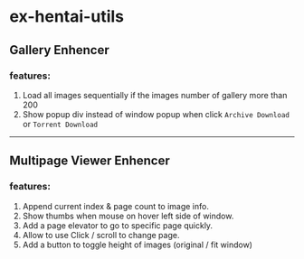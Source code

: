 # ex-hentai-utils

## Gallery Enhencer

### features:
1. Load all images sequentially if the images number of gallery more than 200
2. Show popup div instead of window popup when click `Archive Download` or `Torrent Download`

---

## Multipage Viewer Enhencer

### features:
1. Append current index & page count to image info.
2. Show thumbs when mouse on hover left side of window.
3. Add a page elevator to go to specific page quickly.
4. Allow to use Click / scroll to change page.
5. Add a button to toggle height of images (original / fit window)